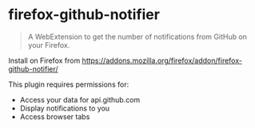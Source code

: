 # firefox-github-notifier
> A WebExtension to get the number of notifications from GitHub on your Firefox.

Install on Firefox from 
https://addons.mozilla.org/firefox/addon/firefox-github-notifier/

This plugin requires permissions for:
- Access your data for api.github.com
- Display notifications to you
- Access browser tabs